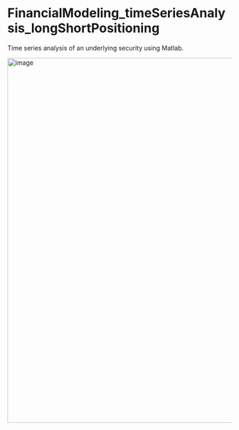 # FinancialModeling_timeSeriesAnalysis_longShortPositioning
Time series analysis of an underlying security using Matlab.




<img width="820" alt="image" src="https://github.com/Sameenrjb/FinancialModeling_timeSeriesAnalysis_longShortPositioning/assets/144177153/748ea076-7f4e-4685-abed-65ffcdce7bfc">

